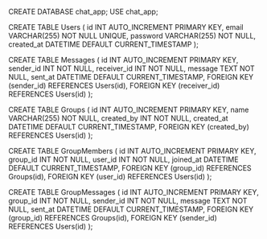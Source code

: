 CREATE DATABASE chat_app;
USE chat_app;

CREATE TABLE Users (
    id INT AUTO_INCREMENT PRIMARY KEY,
    email VARCHAR(255) NOT NULL UNIQUE,
    password VARCHAR(255) NOT NULL,
    created_at DATETIME DEFAULT CURRENT_TIMESTAMP
);

CREATE TABLE Messages (
    id INT AUTO_INCREMENT PRIMARY KEY,
    sender_id INT NOT NULL,
    receiver_id INT NOT NULL,
    message TEXT NOT NULL,
    sent_at DATETIME DEFAULT CURRENT_TIMESTAMP,
    FOREIGN KEY (sender_id) REFERENCES Users(id),
    FOREIGN KEY (receiver_id) REFERENCES Users(id)
);

CREATE TABLE Groups (
    id INT AUTO_INCREMENT PRIMARY KEY,
    name VARCHAR(255) NOT NULL,
    created_by INT NOT NULL,
    created_at DATETIME DEFAULT CURRENT_TIMESTAMP,
    FOREIGN KEY (created_by) REFERENCES Users(id)
);

CREATE TABLE GroupMembers (
    id INT AUTO_INCREMENT PRIMARY KEY,
    group_id INT NOT NULL,
    user_id INT NOT NULL,
    joined_at DATETIME DEFAULT CURRENT_TIMESTAMP,
    FOREIGN KEY (group_id) REFERENCES Groups(id),
    FOREIGN KEY (user_id) REFERENCES Users(id)
);

CREATE TABLE GroupMessages (
    id INT AUTO_INCREMENT PRIMARY KEY,
    group_id INT NOT NULL,
    sender_id INT NOT NULL,
    message TEXT NOT NULL,
    sent_at DATETIME DEFAULT CURRENT_TIMESTAMP,
    FOREIGN KEY (group_id) REFERENCES Groups(id),
    FOREIGN KEY (sender_id) REFERENCES Users(id)
);